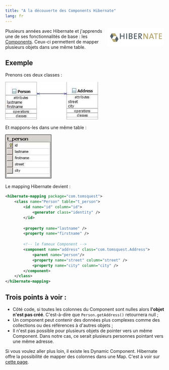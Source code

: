 ```yaml
---
title: "A la découverte des Components Hibernate"
lang: fr
---
```


<img src="/assets/images/posts/2008/11/hibernate_logo.gif" style="float:right"/>

Plusieurs années avec Hibernate et j'apprends une de ses fonctionnalités de base : les [Components](http://www.hibernate.org/hib_docs/v3/reference/en/html_single/#mapping-declaration-component). Ceux-ci permettent de mapper plusieurs objets dans une même table.

## Exemple

Prenons ces deux classes :

![](/assets/images/posts/2008/11/diag_classes2.jpg)

Et mappons-les dans une même table :

![](/assets/images/posts/2008/11/diag_db2.jpg)

Le mapping Hibernate devient :

```xml
<hibernate-mapping package="com.tomsquest">
    <class name="Person" table="t_person">
        <id name="id" column="id">
            <generator class="identity" />
        </id>

        <property name="lastname" />
        <property name="firstname" />

        <!-- le fameux Component -->
        <component name="address" class="com.tomsquest.Address">
            <parent name="person"/>
            <property name="street" column="street" />
            <property name="city" column="city" />
        </component>
    </class>
</hibernate-mapping>
```

## Trois points à voir :

- Côté code, si toutes les colonnes du Component sont nulles alors **l'objet n'est pas créé**. C'est-à-dire que `Person.getAddress()` retournera null ;
- Un component peut contenir des données plus complexes comme des collections ou des références à d'autres objets ;
- Il n'est pas possible pour plusieurs objets de pointer vers un même Component. Dans notre cas, ce serait plusieurs personnes pointant vers une même adresse.

Si vous voulez aller plus loin, il existe les Dynamic Component. Hibernate offre la possibilité de mapper des colonnes dans une Map. C'est à voir sur [cette page](http://www.hibernate.org/hib_docs/v3/reference/en/html_single/#components-dynamic).
